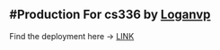 #Production
For cs336 by [Loganvp](https://github.com/Loganvp)
-------------
Find the deployment here -> [LINK](https://cs336logan.herokuapp.com/)
